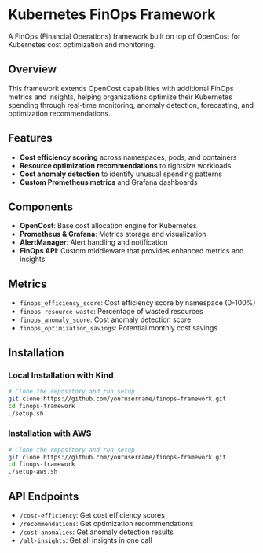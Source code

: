 # Kubernetes FinOps Framework

A FinOps (Financial Operations) framework built on top of OpenCost for Kubernetes cost optimization and monitoring.

## Overview

This framework extends OpenCost capabilities with additional FinOps metrics and insights, helping organizations optimize their Kubernetes spending through real-time monitoring, anomaly detection, forecasting, and optimization recommendations.

## Features

- **Cost efficiency scoring** across namespaces, pods, and containers
- **Resource optimization recommendations** to rightsize workloads
- **Cost anomaly detection** to identify unusual spending patterns
- **Custom Prometheus metrics** and Grafana dashboards

## Components

- **OpenCost**: Base cost allocation engine for Kubernetes
- **Prometheus & Grafana**: Metrics storage and visualization
- **AlertManager**: Alert handling and notification
- **FinOps API**: Custom middleware that provides enhanced metrics and insights

## Metrics

- `finops_efficiency_score`: Cost efficiency score by namespace (0-100%)
- `finops_resource_waste`: Percentage of wasted resources
- `finops_anomaly_score`: Cost anomaly detection score
- `finops_optimization_savings`: Potential monthly cost savings

## Installation

### Local Installation with Kind
```bash
# Clone the repository and run setup
git clone https://github.com/yourusername/finops-framework.git
cd finops-framework
./setup.sh
```

### Installation with AWS
```bash
# Clone the repository and run setup
git clone https://github.com/yourusername/finops-framework.git
cd finops-framework
./setup-aws.sh
```

## API Endpoints

- `/cost-efficiency`: Get cost efficiency scores
- `/recommendations`: Get optimization recommendations
- `/cost-anomalies`: Get anomaly detection results
- `/all-insights`: Get all insights in one call